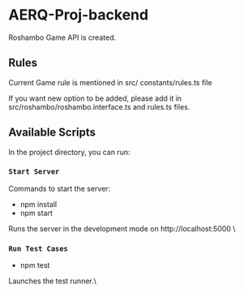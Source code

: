# AERQ-Proj-backend

Roshambo Game API is created.

## Rules

Current Game rule is mentioned in src/ constants/rules.ts file

If you want new option to be added, please add it in src/roshambo/roshambo.interface.ts and rules.ts files.

## Available Scripts

In the project directory, you can run:

### `Start Server`

Commands to start the server:

- npm install
- npm start

Runs the server in the development mode on http://localhost:5000 \

### `Run Test Cases`

- npm test

Launches the test runner.\
